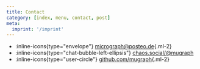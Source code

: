 ```yaml
---
title: Contact
category: [index, menu, contact, post]
meta:
  imprint: '/imprint'
---
```


- :inline-icons{type="envelope"} [micrograph@posteo.de](mailto:micrograph@posteo.de){.ml-2}
- :inline-icons{type="chat-bubble-left-ellipsis"} <a class="ml-2" href="https://chaos.social/@mugraph" rel="nofollow me">chaos.social/@mugraph</a>
- :inline-icons{type="user-circle"} [github.com/mugraph](https://github.com/mugraph){.ml-2}
